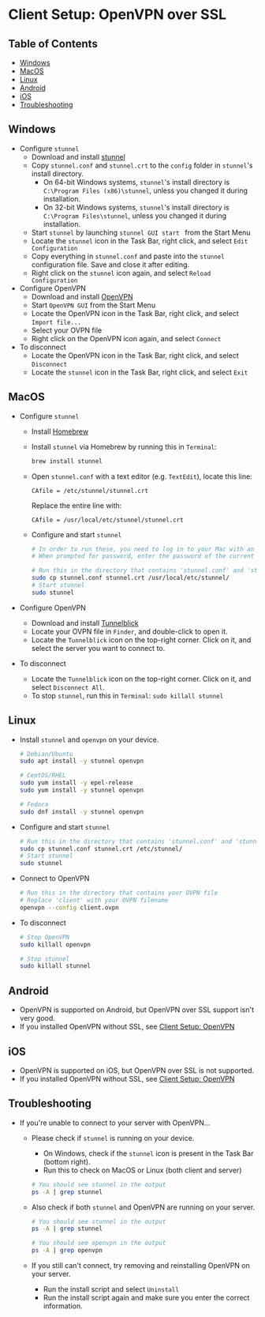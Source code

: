 # Client Setup: OpenVPN over SSL

## Table of Contents

- [Windows](#windows)
- [MacOS](#macos)
- [Linux](#linux)
- [Android](#android)
- [iOS](#ios)
- [Troubleshooting](#troubleshooting)

## Windows

- Configure `stunnel`
  - Download and install [stunnel](https://www.stunnel.org/downloads.html)
  - Copy `stunnel.conf` and `stunnel.crt` to the `config` folder in `stunnel`'s install directory.
    - On 64-bit Windows systems, `stunnel`'s install directory is `C:\Program Files (x86)\stunnel`, unless you
      changed it during installation.
    - On 32-bit Windows systems, `stunnel`'s install directory is `C:\Program Files\stunnel`, unless you
      changed it during installation.
  - Start `stunnel` by launching `stunnel GUI start ` from the Start Menu
  - Locate the `stunnel` icon in the Task Bar, right click, and select `Edit Configuration`
  - Copy everything in `stunnel.conf` and paste into the `stunnel` configuration file. Save and close it after editing.
  - Right click on the `stunnel` icon again, and select `Reload Configuration`
- Configure OpenVPN
  - Download and install [OpenVPN](https://openvpn.net/index.php/open-source/downloads.html)
  - Start `OpenVPN GUI` from the Start Menu
  - Locate the OpenVPN icon in the Task Bar, right click, and select `Import file...`
  - Select your OVPN file
  - Right click on the OpenVPN icon again, and select `Connect`
- To disconnect
  - Locate the OpenVPN icon in the Task Bar, right click, and select `Disconnect`
  - Locate the `stunnel` icon in the Task Bar, right click, and select `Exit`

## MacOS

- Configure `stunnel`

  - Install [Homebrew](https://brew.sh/)

  - Install `stunnel` via Homebrew by running this in `Terminal`:

    ```bash
    brew install stunnel
    ```
  - Open `stunnel.conf` with a text editor (e.g. `TextEdit`), locate this line:

    `CAfile = /etc/stunnel/stunnel.crt`

    Replace the entire line with:

    `CAfile = /usr/local/etc/stunnel/stunnel.crt`
  - Configure and start `stunnel`

    ```bash
    # In order to run these, you need to log in to your Mac with an administrator account. 
    # When prompted for password, enter the password of the current user,

    # Run this in the directory that contains 'stunnel.conf' and 'stunnel.crt'
    sudo cp stunnel.conf stunnel.crt /usr/local/etc/stunnel/
    # Start stunnel
    sudo stunnel
    ```

- Configure OpenVPN

  - Download and install [Tunnelblick](https://tunnelblick.net/)
  - Locate your OVPN file in `Finder`, and double-click to open it.
  - Locate the `Tunnelblick` icon on the top-right corner. Click on it, and select the server you want to connect to.

- To disconnect

  - Locate the `Tunnelblick` icon on the top-right corner. Click on it, and select `Disconnect All`.
  - To stop `stunnel`, run this in `Terminal`: `sudo killall stunnel`

## Linux

- Install `stunnel` and `openvpn` on your device.

  ```bash
  # Debian/Ubuntu
  sudo apt install -y stunnel openvpn

  # CentOS/RHEL
  sudo yum install -y epel-release
  sudo yum install -y stunnel openvpn

  # Fedora
  sudo dnf install -y stunnel openvpn
  ```

- Configure and start `stunnel`

  ```bash
  # Run this in the directory that contains 'stunnel.conf' and 'stunnel.crt'
  sudo cp stunnel.conf stunnel.crt /etc/stunnel/
  # Start stunnel
  sudo stunnel
  ```

- Connect to OpenVPN

  ```bash
  # Run this in the directory that contains your OVPN file
  # Replace 'client' with your OVPN filename
  openvpn --config client.ovpn
  ```

- To disconnect

  ```bash
  # Stop OpenVPN
  sudo killall openvpn

  # Stop stunnel
  sudo killall stunnel
  ```

## Android

- OpenVPN is supported on Android, but OpenVPN over SSL support isn't very good.
- If you installed OpenVPN without SSL, see [Client Setup: OpenVPN](client-ovpn.md)

## iOS

- OpenVPN is supported on iOS, but OpenVPN over SSL is not supported.
- If you installed OpenVPN without SSL, see [Client Setup: OpenVPN](client-ovpn.md)

## Troubleshooting

- If you're unable to connect to your server with OpenVPN...

  - Please check if `stunnel` is running on your device. 

    - On Windows, check if the `stunnel` icon is present in the Task Bar (bottom right).
    - Run this to check on MacOS or Linux (both client and server)

    ```bash
    # You should see stunnel in the output
    ps -A | grep stunnel
    ```

  - Also check if both `stunnel` and OpenVPN are running on your server.

    ```bash
    # You should see stunnel in the output
    ps -A | grep stunnel

    # You should see openvpn in the output
    ps -A | grep openvpn
    ```

  - If you still can't connect, try removing and reinstalling OpenVPN on your server. 
    - Run the install script and select `Uninstall`
    - Run the install script again and make sure you enter the correct information.
